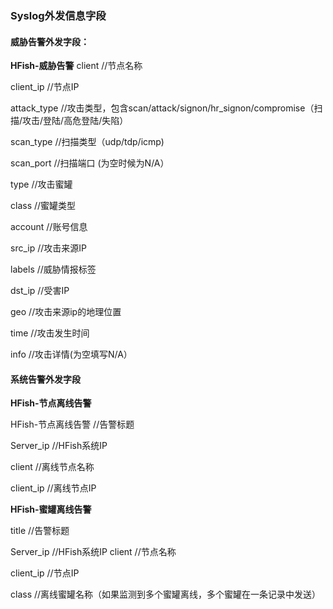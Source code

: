 ### Syslog外发信息字段

#### 威胁告警外发字段：

**HFish-威胁告警**
client                //节点名称

client_ip             //节点IP

attack_type            //攻击类型，包含scan/attack/signon/hr_signon/compromise（扫描/攻击/登陆/高危登陆/失陷）

scan_type                //扫描类型（udp/tdp/icmp)

scan_port                //扫描端口 (为空时候为N/A）

type                       //攻击蜜罐 

class                       //蜜罐类型

account              //账号信息

src_ip               //攻击来源IP

labels             //威胁情报标签

dst_ip               //受害IP

geo                //攻击来源ip的地理位置

time                //攻击发生时间

info                //攻击详情(为空填写N/A）



#### 系统告警外发字段

**HFish-节点离线告警**

HFish-节点离线告警       //告警标题

Server_ip            //HFish系统IP

client                //离线节点名称

client_ip           //离线节点IP

**HFish-蜜罐离线告警**

title                //告警标题

Server_ip         //HFish系统IP
client              //节点名称

client_ip          //节点IP

class             //离线蜜罐名称（如果监测到多个蜜罐离线，多个蜜罐在一条记录中发送）

 
